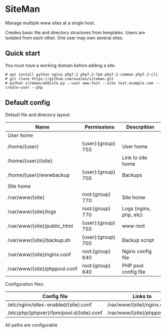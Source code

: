 # SiteMan
Manage multiple www sites at a single host.

Creates basic file and directory structures from templates. Users are isolated from each other. One user may own several sites.

## Quick start

You must have a working domain before adding a site.

```Shell
# apt install python nginx php7.2 php7.2-fpm php7.2-common php7.2-cli
# git clone https://github.com/xvalex/siteman.git
# python siteman/addsite.py --user www-test --site test.example.com --create-user --php
```

## Default config

Default file and directory layout:

| Name                         | Permissions              | Descrpition            |
|------------------------------|--------------------------|------------------------|
| *User home*                  |                          |                        |
| /home/{user}                 | {user}:{group} 750       | User home              |
| /home/{user}/{site}          |                          | Link to site home      |
| /home/{user}/wwwbackup       | {user}:{group} 700       | Backups                |
| *Site home*                  |                          |                        |
| /var/www/{site}              | root:{group} 770         | Site home              |
| /var/www/{site}/logs         | root:{group} 770         | Logs (nginx, php, etc) |
| /var/www/{site}/public_html  | {user}:{group} 750       | www root               |
| /var/www/{site}/backup.sh    | {user}:{group} 700       | Backup script          |
| /var/www/{site}/nginx.conf   | root:{group} 640         | Nginx config file      |
| /var/www/{site}/phppool.conf | root:{group} 640         | PHP pool config file   |

Configuration files:

| Config file                              | Links to                     |
|------------------------------------------|------------------------------|
| /etc/nginx/sites-enabled/{site}.conf     | /var/www/{site}/nginx.conf   |
| /etc/php/{phpver}/fpm/pool.d/{site}.conf | /var/www/{site}/phppool.conf |

All paths are configurable
